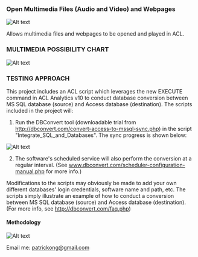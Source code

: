 ### Open Multimedia Files (Audio and Video) and Webpages ###

![Alt text](http://173.0.133.251/images/GitHub/multimedia1.jpg "Integrate with Multimedia Files")

Allows multimedia files and webpages to be opened and played in ACL.



### MULTIMEDIA POSSIBILITY CHART ###

![Alt text](http://173.0.133.251/images/GitHub/multimediaPrograms.png "Possible Multimedia Files")



### TESTING APPROACH ###

This project includes an ACL script which leverages the new EXECUTE command in ACL Analytics v10 to conduct database conversion between MS SQL database (source) and Access database (destination). The scripts included in the project will:

1.  Run the DBConvert tool (downloadable trial from http://dbconvert.com/convert-access-to-mssql-sync.php) in the script "Integrate_SQL_and_Databases".  The sync progress is shown below:

![Alt text](http://173.0.133.251/images/GitHub/progress.gif "Synchronization Progress")

2.  The software's scheduled service will also perform the conversion at a regular interval.  (See www.dbconvert.com/scheduler-configuration-manual.php for more info.)


Modifications to the scripts may obviously be made to add your own different databases' login credentials, software name and path, etc. The scripts simply illustrate an example of how to conduct a conversion between MS SQL database (source) and Access database (destination).  (For more info, see http://dbconvert.com/faq.php)



#### Methodology ####

![Alt text](http://173.0.133.251/images/GitHub/use-methodology.gif "How I Work")

Email me: patrickong@gmail.com

